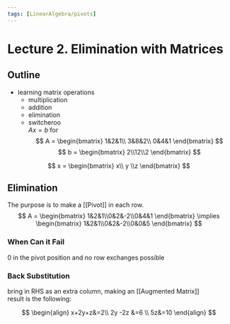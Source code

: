 ```yaml
---
tags: [LinearAlgebra/pivots]
---
```


# Lecture 2. Elimination with Matrices
## Outline
- learning matrix operations
    - multiplication
    - addition
    - elimination
    - switcheroo\
$Ax = b$ for
$$
A = \begin{bmatrix}
1&2&1\\
3&8&2\\
0&4&1
\end{bmatrix}
$$
$$
b = \begin{bmatrix}
2\\12\\2
\end{bmatrix}
$$

$$
x = \begin{bmatrix}
x\\ y \\z
\end{bmatrix}
$$
## Elimination
The purpose is to make a [[Pivot]] in each row.
$$
A = \begin{bmatrix}
1&2&1\\0&2&-2\\0&4&1
\end{bmatrix}  \implies \begin{bmatrix}
1&2&1\\0&2&-2\\0&0&5
\end{bmatrix}
$$
### When Can it Fail
0 in the pivot position and no row exchanges possible
### Back Substitution
bring in RHS as an extra column, making an [[Augmented Matrix]]\
result is the following:

$$
\begin{align}
x+2y+z&=2\\
2y -2z &=6 \\
5z&=10
\end{align}
$$
